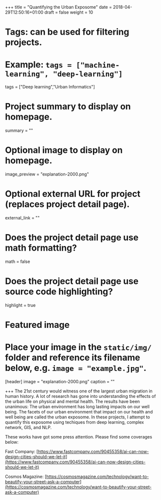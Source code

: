 +++
title = "Quantifying the Urban Exposome"
date = 2018-04-29T12:50:16+01:00
draft = false
weight = 10
# Tags: can be used for filtering projects.
# Example: `tags = ["machine-learning", "deep-learning"]`
tags = ["Deep learning","Urban Informatics"]

# Project summary to display on homepage.
summary = ""

# Optional image to display on homepage.
image_preview = "explanation-2000.png"

# Optional external URL for project (replaces project detail page).
external_link = ""

# Does the project detail page use math formatting?
math = false

# Does the project detail page use source code highlighting?
highlight = true

# Featured image
# Place your image in the `static/img/` folder and reference its filename below, e.g. `image = "example.jpg"`.
[header]
image = "explanation-2000.png"
caption = ""

+++
The 21st century would witness one of the largest urban migration in human history. A lot of research has gone into understanding the effects of the urban life on physical and mental health. The results have been unanimous: The urban environment has long lasting impacts on our well being. The facets of our urban environment that impact on our health and well being are called the urban exposome.
In these projects, I attempt to quantify this exposome using techiques from deep learning, complex network, GIS, and NLP.

These works have got some press attention. Please find some coverages below:

Fast Company: [https://www.fastcompany.com/90455358/ai-can-now-design-cities-should-we-let-it](https://www.fastcompany.com/90455358/ai-can-now-design-cities-should-we-let-it)


Cosmos Magazine: [https://cosmosmagazine.com/technology/want-to-beautify-your-street-ask-a-computer](https://cosmosmagazine.com/technology/want-to-beautify-your-street-ask-a-computer)